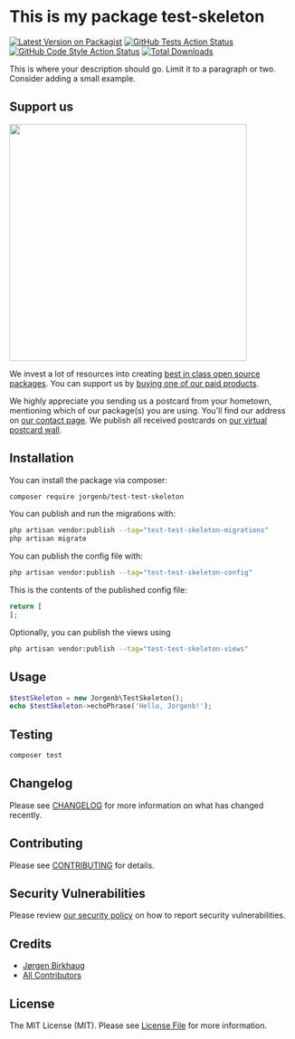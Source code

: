 # This is my package test-skeleton

[![Latest Version on Packagist](https://img.shields.io/packagist/v/jorgenb/test-test-skeleton.svg?style=flat-square)](https://packagist.org/packages/jorgenb/test-test-skeleton)
[![GitHub Tests Action Status](https://img.shields.io/github/actions/workflow/status/jorgenb/test-test-skeleton/run-tests.yml?branch=main&label=tests&style=flat-square)](https://github.com/jorgenb/test-test-skeleton/actions?query=workflow%3Arun-tests+branch%3Amain)
[![GitHub Code Style Action Status](https://img.shields.io/github/actions/workflow/status/jorgenb/test-test-skeleton/fix-php-code-style-issues.yml?branch=main&label=code%20style&style=flat-square)](https://github.com/jorgenb/test-test-skeleton/actions?query=workflow%3A"Fix+PHP+code+style+issues"+branch%3Amain)
[![Total Downloads](https://img.shields.io/packagist/dt/jorgenb/test-test-skeleton.svg?style=flat-square)](https://packagist.org/packages/jorgenb/test-test-skeleton)

This is where your description should go. Limit it to a paragraph or two. Consider adding a small example.

## Support us

[<img src="https://github-ads.s3.eu-central-1.amazonaws.com/test-test-skeleton.jpg?t=1" width="419px" />](https://spatie.be/github-ad-click/test-test-skeleton)

We invest a lot of resources into creating [best in class open source packages](https://spatie.be/open-source). You can support us by [buying one of our paid products](https://spatie.be/open-source/support-us).

We highly appreciate you sending us a postcard from your hometown, mentioning which of our package(s) you are using. You'll find our address on [our contact page](https://spatie.be/about-us). We publish all received postcards on [our virtual postcard wall](https://spatie.be/open-source/postcards).

## Installation

You can install the package via composer:

```bash
composer require jorgenb/test-test-skeleton
```

You can publish and run the migrations with:

```bash
php artisan vendor:publish --tag="test-test-skeleton-migrations"
php artisan migrate
```

You can publish the config file with:

```bash
php artisan vendor:publish --tag="test-test-skeleton-config"
```

This is the contents of the published config file:

```php
return [
];
```

Optionally, you can publish the views using

```bash
php artisan vendor:publish --tag="test-test-skeleton-views"
```

## Usage

```php
$testSkeleton = new Jorgenb\TestSkeleton();
echo $testSkeleton->echoPhrase('Hello, Jorgenb!');
```

## Testing

```bash
composer test
```

## Changelog

Please see [CHANGELOG](CHANGELOG.md) for more information on what has changed recently.

## Contributing

Please see [CONTRIBUTING](CONTRIBUTING.md) for details.

## Security Vulnerabilities

Please review [our security policy](../../security/policy) on how to report security vulnerabilities.

## Credits

- [Jørgen Birkhaug](https://github.com/jorgenb)
- [All Contributors](../../contributors)

## License

The MIT License (MIT). Please see [License File](LICENSE.md) for more information.
